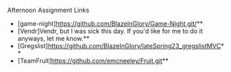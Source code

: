  Afternoon Assignment Links

* [game-night]https://github.com/BlazeInGlory/Game-Night.git/**
* [Vendr]Vendr, but I was sick this day. If you'd like for me to do it anyways, let me know.**
* [Gregslist]https://github.com/BlazeInGlory/lateSpring23_gregslistMVC**
* [TeamFruit]https://github.com/emcneeley/Fruit.git**
